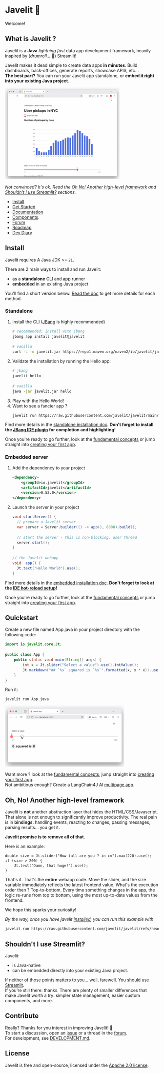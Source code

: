 # Javelit <span style="transform: scale(-1,1); display:inline-block;">🚡</span>

Welcome! 
## What is Javelit ? 
Javelit is a **Java** *lightning fast* data app development framework, heavily inspired by (*drumroll…* 🥁) Streamlit!  

Javelit makes it dead simple to create data apps **in minutes**. 
Build dashboards, back-offices, generate reports, showcase APIS, etc...   
**The best part?** You can run your Javelit app standalone, or **embed it right into your existing Java project**.

<img src="images/demo.gif" alt="Javelit demo app" height=300 href="none"></img>

*Not convinced? It's ok. Read the [Oh No! Another high-level framework](#oh-no-another-high-level-framework) and [Shouldn't I use Streamlit?](#shouldnt-i-use-streamlit) sections.*

- [Install](#install)
- [Get Started](#quickstart)
- [Documentation](https://docs.javelit.io/) 
- [Components](https://docs.javelit.io/develop/api-reference).
- [Forum](https://github.com/javelit/javelit/discussions/)
- [Roadmap](https://github.com/javelit/javelit/discussions/39)
- [Dev Diary](https://world.hey.com/cdecatheu)

## Install

Javelit requires A Java JDK >= `21`.

There are 2 main ways to install and run Javelit:
- as a **standalone** CLI and app runner
- **embedded** in an existing Java project

You'll find a short version below. [Read the doc](https://docs.javelit.io/get-started/installation) to get more details for each method.


### Standalone
1. Install the CLI ([JBang](https://www.jbang.dev/) is highly recommended)
    ```bash
    # recommended: install with jbang
    jbang app install javelit@javelit

    # vanilla
    curl -L -o javelit.jar https://repo1.maven.org/maven2/io/javelit/javelit/0.52.0/javelit-0.52.0-all.jar
    ```
2. Validate the installation by running the Hello app:
   ```bash
   # jbang
   javelit hello
   
   # vanilla
   java -jar javelit.jar hello
   ```
3. Play with the Hello World!
5. Want to see a fancier app ? 
   ```bash
   javelit run https://raw.githubusercontent.com/javelit/javelit/main/examples/getting_started/App.java
   ```

Find more details in the [standalone installation doc](https://docs.javelit.io/get-started/installation/standalone). 
**Don't forget to install the [JBang IDE plugin](https://docs.javelit.io/get-started/installation/standalone#prerequisites) for completion and highlighting!** 

Once you're ready to go further, look at the [fundamental concepts](https://docs.javelit.io/get-started/fundamentals) or jump straight into [creating your first app](https://docs.javelit.io/get-started/tutorials/create-an-app). 

### Embedded server
1. Add the dependency to your project
   ```xml
   <dependency>
       <groupId>io.javelit</groupId>
       <artifactId>javelit</artifactId>
       <version>0.52.0</version>
   </dependency>
   ```
2. Launch the server in your project
   ```java
   void startServer() {
     // prepare a Javelit server
     var server = Server.builder(() -> app(), 8888).build();
    
     // start the server - this is non-blocking, user thread
     server.start();
   }
   
   // the Javelit webapp
   void  app() {
     Jt.text("Hello World").use();
   }
   ```

Find more details in the [embedded installation doc](https://docs.javelit.io/get-started/installation/embedded-vanilla#development-with-hot-reload).
**Don't forget to look at the [IDE hot-reload setup](https://docs.javelit.io/get-started/installation/embedded-vanilla#development-with-hot-reload)!**

Once you're ready to go further, look at the [fundamental concepts](https://docs.javelit.io/get-started/fundamentals) or jump straight into [creating your first app](https://docs.javelit.io/get-started/tutorials/create-an-app).


## Quickstart
Create a new file named App.java in your project directory with the following code:

```java
import io.javelit.core.Jt;

public class App {
    public static void main(String[] args) {
        int x = Jt.slider("Select a value").use().intValue();
        Jt.markdown("## `%s` squared is `%s`".formatted(x, x * x)).use();
    }
}
```

Run it:
```
javelit run App.java
```

<img src="images/demo_2_squared.gif" alt="Javelit x squared demo" height=200 href="none"></img>

Want more ?
look at the [fundamental concepts](https://docs.javelit.io/get-started/fundamentals), jump straight into [creating your first app](https://docs.javelit.io/get-started/tutorials/create-an-app).   
Not ambitious enough? Create a LangChain4J AI [multipage app](https://docs.javelit.io/get-started/tutorials/create-a-multipage-app). 

## Oh, No! Another high-level framework
Javelit is **not** another abstraction layer that hides the HTML/CSS/Javascript. 
That alone is not enough to significantly improve productivity. 
The real pain is in **bindings**: handling events, reacting to changes, passing messages, 
parsing results... you get it.
 

**Javelit promise is to remove all of that.**

Here is an example:
```
double size = Jt.slider("How tall are you ? in cm").max(220).use();
if (size > 200) {
    Jt.text("Damn, that huge!").use();
}
```

That's it. That's the **entire** webapp code. Move the slider, and the size variable immediately 
reflects the latest frontend value.
What's the execution order then ? Top-to-bottom. Every time something changes in the app, 
the logic re-runs from top to bottom, using the most up-to-date values from the frontend.
  
We hope this sparks your curiosity!

*By the way, once you have javelit [installed](#install), you can run this example with*
```bash
javelit run https://raw.githubusercontent.com/javelit/javelit/refs/heads/main/examples/readme/App.java 
```

## Shouldn't I use Streamlit?
Javelit: 
- is Java-native
- can be embedded directly into your existing Java project. 

If neither of those points matters to you... well, farewell. You should use [Streamlit](https://streamlit.io/).   
If you're still there: thanks. There are plenty of smaller differences that make Javelit worth a try: simpler state management, 
easier custom components, and more.

## Contribute
Really? Thanks for you interest in improving Javelit! <span style="transform: scale(-1,1); display:inline-block;">🚡</span>  
To start a discussion, open an [issue](https://github.com/javelit/javelit/issues) or a thread in the [forum](https://github.com/javelit/javelit/discussions).   
For development, see [DEVELOPMENT.md](DEVELOPMENT.md).

## License
Javelit is free and open-source, licensed under the [Apache 2.0 license](LICENSE).
